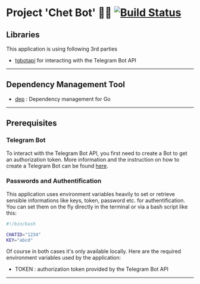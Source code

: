 Project 'Chet Bot' :gun::sunglasses: [![Build Status](https://travis-ci.org/MaiLinhGroup/chatbot.svg?branch=master)](https://travis-ci.org/MaiLinhGroup/chatbot)
==================
## Libraries
This application is using following 3rd parties

+ [tgbotapi](https://godoc.org/github.com/go-telegram-bot-api/telegram-bot-api) for interacting with the Telegram Bot API

-------------
## Dependency Management Tool
+ [dep](https://golang.github.io/dep/) : Dependency management for Go
-------------
## Prerequisites
### Telegram Bot
To interact with the Telegram Bot API, you first need to create a Bot to get an authorization token. More information and the instruction on how to create a Telegram Bot can be found [here](https://core.telegram.org/bots).
### Passwords and Authentification
This application uses environment variables heavily to set or retrieve sensible informations like keys, token, password etc. for authentification. You can set them on the fly directly in the terminal or via a bash script like this:
```bash
#!/bin/bash

CHATID="1234"
KEY="abcd"
```
Of course in both cases it's only available locally. Here are the required environment variables used by the application:

+ TOKEN : authorization token provided by the Telegram Bot API

-------------
